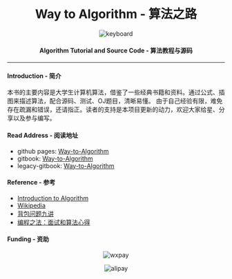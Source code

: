 <h1 align="center">Way to Algorithm - 算法之路</h1>

<p align="center">
<img src="https://raw.githubusercontent.com/linrongbin16/Way-to-Algorithm/master/docs/res/keyboard.jpg" alt="keyboard">
</p>

<h4 align="center">Algorithm Tutorial and Source Code - 算法教程与源码</h4>

--------

#### Introduction - 简介

本书的主要内容是大学生计算机算法，借鉴了一些经典书籍和资料。通过公式、插图来描述算法，配合源码、测试、OJ题目，清晰易懂。
由于自己经验有限，难免存在疏漏和错误，还请指正。读者的支持是本项目更新的动力，欢迎大家给星、分享以及参与编写。

#### Read Address - 阅读地址

* github pages: [Way-to-Algorithm](https://linrongbin16.github.io/Way-to-Algorithm/)
* gitbook: [Way-to-Algorithm](https://linrongbin16.gitbook.io/gitbook-way-to-algorithm/)
* legacy-gitbook: [Way-to-Algorithm](https://linrongbin16.gitbooks.io/way-to-algorithm/content/)

#### Reference - 参考

* [Introduction to Algorithm](https://mcdtu.files.wordpress.com/2017/03/introduction-to-algorithms-3rd-edition-sep-2010.pdf)
* [Wikipedia](https://www.wikipedia.org/)
* [背包问题九讲](https://www.kancloud.cn/kancloud/pack/70124)
* [编程之法：面试和算法心得](https://github.com/julycoding/The-Art-Of-Programming-By-July)

#### Funding - 资助

<p align="center">
<img src="https://raw.githubusercontent.com/linrongbin16/Way-to-Algorithm/master/docs/res/wxpay.jpg" alt="wxpay">
</p>
<p align="center">
<img src="https://raw.githubusercontent.com/linrongbin16/Way-to-Algorithm/master/docs/res/alipay.jpg" alt="alipay">
</p>
